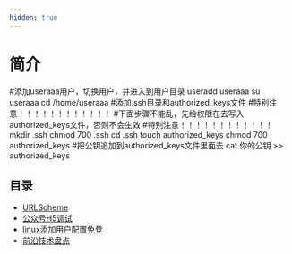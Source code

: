 ```yaml
---
hidden: true
---
```

# 简介

#添加useraaa用户，切换用户，并进入到用户目录
useradd useraaa
su useraaa
cd /home/useraaa
#添加.ssh目录和authorized_keys文件
#特别注意！！！！！！！！！！！！
#下面步骤不能乱，先给权限在去写入authorized_keys文件，否则不会生效
#特别注意！！！！！！！！！！！！
mkdir .ssh
chmod 700 .ssh
cd .ssh
touch authorized_keys
chmod 700 authorized_keys
#把公钥追加到authorized_keys文件里面去
cat 你的公钥 >> authorized_keys


## 目录
* [URLScheme](./URLScheme.md)
* [公众号H5调试](./公众号H5调试.md)
* [linux添加用户配置免登](./添加用户配置免登.md)
* [前沿技术盘点](./前沿技术盘点.md)



